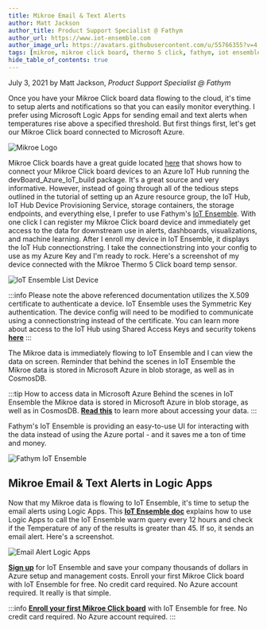 ```yaml
---
title: Mikroe Email & Text Alerts
author: Matt Jackson
author_title: Product Support Specialist @ Fathym
author_url: https://www.iot-ensemble.com
author_image_url: https://avatars.githubusercontent.com/u/55766355?v=4
tags: [mikroe, mikroe click board, thermo 5 click, fathym, iot ensemble, microsoft azure, logic apps, devices, sensors, dashboards, email, text, alerts, notifications]
hide_table_of_contents: true
---
```


July 3, 2021 by Matt Jackson, _Product Support Specialist @ Fathym_

Once you have your Mikroe Click board data flowing to the cloud, it's time to setup alerts and notifications so that you can easily monitor everything. I prefer using Microsoft Logic Apps for sending email and text alerts when temperatures rise above a specified threshold. But first things first, let's get our Mikroe Click board connected to Microsoft Azure.

![Mikroe Logo](https://www.iot-ensemble.com/img/screenshots/Mikroe-blk-background-logo.png)

Mikroe Click boards have a great guide located [here](https://github.com/Azure/azure-iot-device-ecosystem/blob/master/get_started/cec1702-iot-development-kit-no-operating-system-c.md) that shows how to connect your Mikroe Click board devices to an Azure IoT Hub running the devBoard_Azure_IoT_build package.  It's a great source and very informative. However, instead of going through all of the tedious steps outlined in the tutorial of setting up an Azure resource group, the IoT Hub, IoT Hub Device Provisioning Service, storage containers, the storage endpoints, and everything else, I prefer to use Fathym's [IoT Ensemble](https://www.iot-ensemble.com). With one click I can register my Mikroe Click board device and immediately get access to the data for downstream use in alerts, dashboards, visualizations, and machine learning. After I enroll my device in IoT Ensemble, it displays the IoT Hub connectionstring. I take the connectionstring into your config to use as my Azure Key and I'm ready to rock. Here's a screenshot of my device connected with the Mikroe Thermo 5 Click board temp sensor.

![IoT Ensemble List Device](https://www.iot-ensemble.com/img/screenshots/Mikroe-Connected-Device.png)

:::info
Please note the above referenced documentation utilizes the X.509 certificate to authenticate a device.  IoT Ensemble uses the Symmetric Key authentication.  The device config will need to be modified to communicate using a connectionstring instead of the certificate.  You can learn more about access to the IoT Hub using Shared Access Keys and security tokens **[here]( https://docs.microsoft.com/en-us/azure/iot-hub/iot-hub-dev-guide-sas?tabs=node)**
:::

The Mikroe data is immediately flowing to IoT Ensemble and I can view the data on screen. Reminder that behind the scenes in IoT Ensemble the Mikroe data is stored in Microsoft Azure in blob storage, as well as in CosmosDB. 

:::tip How to access data in Microsoft Azure
Behind the scenes in IoT Ensemble the Mikroe data is stored in Microsoft Azure in blob storage, as well as in CosmosDB. **[Read this](https://www.iot-ensemble.com/docs/getting-started/connecting-downstream)** to learn more about accessing your data.
:::

Fathym's IoT Ensemble is providing an easy-to-use UI for interacting with the data instead of using the Azure portal - and it saves me a ton of time and money.

![Fathym IoT Ensemble](https://www.iot-ensemble.com/img/screenshots/Mikroe-Dashboard.png)

## Mikroe Email & Text Alerts in Logic Apps

Now that my Mikroe data is flowing to IoT Ensemble, it's time to setup the email alerts using Logic Apps. This **[IoT Ensemble doc](https://www.iot-ensemble.com/docs/devs/alerts/logic-apps)** explains how to use Logic Apps to call the IoT Ensemble warm query every 12 hours and check if the Temperature of any of the results is greater than 45. If so, it sends an email alert. Here's a screenshot.

![Email Alert Logic Apps](https://www.iot-ensemble.com/img/screenshots/logic-apps-sendemail-settings.png)

**[Sign up](https://www.iot-ensemble.com/dashboard)** for IoT Ensemble and save your company thousands of dollars in Azure setup and management costs. Enroll your first Mikroe Click board with IoT Ensemble for free. No credit card required. No Azure account required. It really is that simple.

:::info
**[Enroll your first Mikroe Click board](https://www.iot-ensemble.com/dashboard)** with IoT Ensemble for free.
No credit card required.
No Azure account required.
:::
